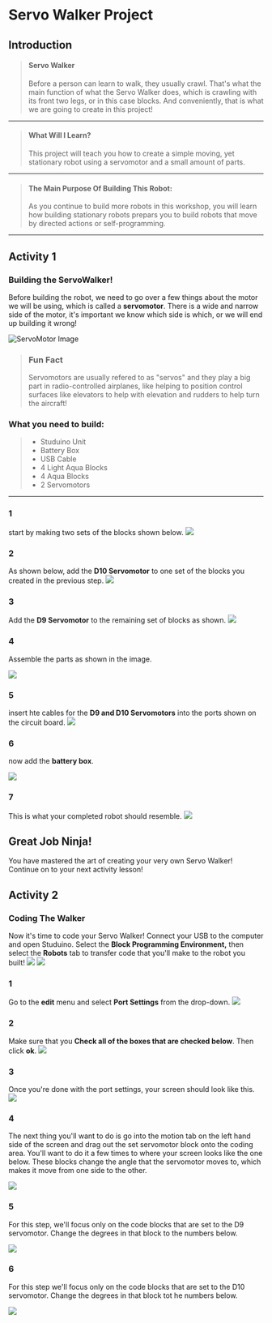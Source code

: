 # Servo Walker Project 
## Introduction
> #### Servo Walker 
> Before a person can learn to walk, they usually crawl. That's what the main function of what the Servo Walker does, which is crawling with its front two legs, or in this case blocks. And conveniently, that is what we are going to create in this project!

---

> #### What Will I Learn?
> This project will teach you how to create a simple moving, yet stationary robot using a servomotor and a small amount of parts.

---

> #### The Main Purpose Of Building This Robot:
> As you continue to build more robots in this workshop, you will learn how building stationary robots prepars you to build robots that move by directed actions or self-programming.

---

## Activity 1
### Building the ServoWalker!
Before building the robot, we need to go over a few things about the motor we will be using, which is called a **servomotor**. There is a wide and narrow side of the motor, it's important we know which side is which, or we will end up building it wrong! 

![ServoMotor Image](./ServoMotor_Snippet.JPG)

> ### Fun Fact
> Servomotors are usually refered to as "servos" and they play a big part in radio-controlled airplanes, like helping to position control surfaces like elevators to help with elevation and rudders to help turn the aircraft!



### What you need to build:
> * Studuino Unit
> * Battery Box
> * USB Cable
> * 4 Light Aqua Blocks
> * 4 Aqua Blocks
> * 2 Servomotors

---

### 1
start by making two sets of the blocks shown below.
![](./1.JPG)

### 2 
As shown below, add the **D10 Servomotor** to one set of the blocks you created in the previous step.
![](./2.JPG)

### 3 
Add the **D9 Servomotor** to the remaining set of blocks as shown.
![](./3.JPG)

### 4 
Assemble the parts as shown in the image.

![](./4.JPG)

### 5 
insert hte cables for the **D9 and D10 Servomotors** into the ports shown on the circuit board.
![](./5.JPG)

### 6 
now add the **battery box**.

![](./6.JPG)

### 7 
This is what your completed robot should resemble.
![](./7.JPG)

## Great Job Ninja!
You have mastered the art of creating your very own Servo Walker! Continue on to your next activity lesson!

## Activity 2
### Coding The Walker 
Now it's time to code your Servo Walker! Connect your USB to the computer and open Studuino. Select the **Block Programming Environment,** then select the **Robots** tab to transfer code that you'll make to the robot you built!
![](./code1One.JPG)
![](./code2Two.JPG)

### 1
Go to the **edit** menu and select **Port Settings** from the drop-down. 
![](./code3Three.JPG)

### 2 
Make sure that you **Check all of the boxes that are checked below**. Then click **ok**.
![](./code4Four.JPG)

### 3 
Once you're done with the port settings, your screen should look like this.
![](./code5.JPG)

### 4 
The next thing you'll want to do is go into the motion tab on the left hand side of the screen and drag out the set servomotor block onto the coding area. You'll want to do it a few times to where your screen looks like the one below. These blocks change the angle that the servomotor moves to, which makes it move from one side to the other.

![](./code6.JPG)

### 5
For this step, we'll focus only on the code blocks that are set to the D9 servomotor. Change the degrees in that block to the numbers below.

![](./code7.JPG)


### 6 
For this step we'll focus only on the code blocks that are set to the D10 servomotor. Change the degrees in that block tot he numbers below.

![](./code8.JPG)
